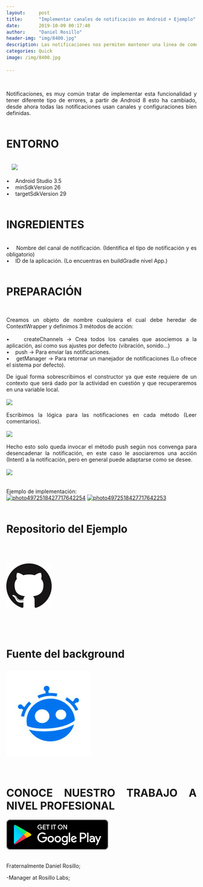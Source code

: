 ```yaml
---
layout:     post
title:      "Implementar canales de notificación en Android + Ejemplo"
date:       2019-10-09 00:17:40
author:     "Daniel Rosillo"
header-img: "img/8400.jpg"
description: Las notificaciones nos permiten mantener una linea de comunicacion entre el usuario y nuestra aplicacion, desde Android 8 se ha simplificado este comportamiento hasta hacerlo bastante sencillo de implementar.
categories: Quick
image: /img/8400.jpg

---
```

<div style="text-align: justify;">
<br>
<p>Notificaciones, es muy común tratar de implementar esta funcionalidad y tener diferente tipo de errores, a partir de Android 8 esto ha cambiado, desde ahora todas las notificaciones usan canales y configuraciones bien definidas.
<br>
<br>
<h1>ENTORNO</h1>
<br>
<a href="https://2.bp.blogspot.com/-_cCRPk4QL1k/W8sCpKnairI/AAAAAAAAAkI/S1l_if5p4RACmKqfYi7xqevCeMhuHWV9QCLcBGAs/s1600/DELYSIDANN02.jpg" imageanchor="1" style="margin-left: 1em; margin-right: 1em;"><img src="https://2.bp.blogspot.com/-_cCRPk4QL1k/W8sCpKnairI/AAAAAAAAAkI/S1l_if5p4RACmKqfYi7xqevCeMhuHWV9QCLcBGAs/s200/DELYSIDANN02.jpg" class="img-responsive" /></a>
<br><br>
&#8226;&nbsp;&nbsp;&nbsp;	Android Studio 3.5  <br>
&#8226;&nbsp;&nbsp;&nbsp;	minSdkVersion 26 <br>
&#8226;&nbsp;&nbsp;&nbsp;	targetSdkVersion 29 
<br>
<br>
<h1>INGREDIENTES</h1>
<br>
&#8226;&nbsp;&nbsp;&nbsp;  Nombre del canal de notificación. (Identifica el tipo de notificación y es obligatorio) <br>
&#8226;&nbsp;&nbsp;&nbsp;	ID de la aplicación. (Lo encuentras en buildGradle nivel App.)
<br>
<br>
<h1>PREPARACIÓN</h1>
<br>
<p>Creamos un objeto de nombre cualquiera el cual debe heredar de ContextWrapper y definimos 3 métodos de acción: 
<br>
<br>
&#8226;&nbsp;&nbsp;&nbsp; createChannels -> Crea todos los canales que asociemos a la aplicación, así como sus ajustes por defecto (vibración, sonido...)<br>
&#8226;&nbsp;&nbsp;&nbsp; push -> Para enviar las notificaciones.<br> 
&#8226;&nbsp;&nbsp;&nbsp; getManager -> Para retornar un manejador de notificaciones (Lo ofrece el sistema por defecto). <br>
<p>De igual forma sobrescribimos el constructor ya que este requiere de un contexto que será dado por la actividad en cuestión y que recuperaremos en una variable local. 
<br>
<br>
<a href="https://ibb.co/7VdP4jZ"><img src="https://i.ibb.co/6b7zBrT/j.png" img class="img-responsive"></a>
<br>
<p>Escribimos la lógica para las notificaciones en cada método (Leer comentarios). 
<br>
<br>
<a href="https://ibb.co/8dMh9jF"><img src="https://i.ibb.co/61YdF46/kk.png" img class="img-responsive"></a>
<br>
<p>Hecho esto solo queda invocar el método push según nos convenga para desencadenar la notificación, en este caso le asociaremos una acción (Intent) a la notificación, pero en general puede adaptarse como se desee.
<br>
<br>
<a href="https://ibb.co/0KvpQhH"><img src="https://i.ibb.co/KDScmFT/Screenshot-from-2019-10-10-09-45-51.png" img class="img-responsive"></a>
<br>
<br>
<p>Ejemplo de implementación:<br>
<a href="https://ibb.co/kSMGzzf"><img src="https://i.ibb.co/6WNyGGx/photo4972518427717642254.jpg" alt="photo4972518427717642254" img class="img-responsive"></a>
<a href="https://ibb.co/F6hS3gH"><img src="https://i.ibb.co/fMXhF4D/photo4972518427717642253.jpg" alt="photo4972518427717642253" img class="img-responsive"></a>
<br>
<br>

<h1>Repositorio del Ejemplo<h1>
<br>
 <div class="badges">
                    <a class="badge-link" href="https://github.com/DanielRosillo/MyNotifications"><img src="/img/git.png" alt="" img class="img-responsive"></a>
                     </div>
            
<div style='clear: both;'></div>
<br>
<br>

<p>Fuente del background
<br>
<div class="badges">
                    <a class="badge-link" href="https://www.freepik.com/free-vector/illustration-notification-icon-blue-background_2632303.htm#page=1&query=notification&position=16" ><img src="/img/images.jpeg" alt="" img class="img-responsive"></a>
                     </div>
<br>
<h1>CONOCE NUESTRO TRABAJO A NIVEL PROFESIONAL</h1>
 <div class="badges">
                    <a class="badge-link" href="https://play.google.com/store/apps/details?id=com.bookmanager.danielrosillo.bookmanager&hl=es_419"><img src="/img/google-play-badge.svg" alt=""></a>
                     </div>
                     <br>
                   
<p>Fraternalmente Daniel Rosillo;</p>
-Manager at Rosillo Labs;